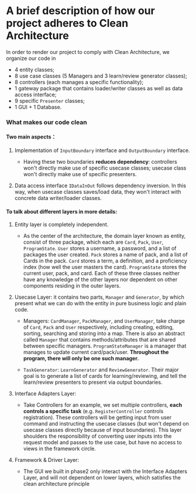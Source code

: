 # A brief description of how our project adheres to Clean Architecture


In order to render our project to comply with Clean Architecture, we organize our code in
- 4 entity classes;
- 8 use case classes (5 Managers and 3 learn/review generator classes);
- 8 controllers (each manages a specific functionality);
- 1 gateway package that contains loader/writer classes as well as data access interface;
- 9 specific `Presenter` classes;
- 1 GUI + 1 Database.

### What makes our code clean
#### Two main aspects：
1. Implementation of `InputBoundary` interface and `OutputBoundary` interface.
    - Having these two boundaries **reduces dependency**: controllers won't directly make use of specific usecase classes;
   usecase class won't directly make use of specific presenters.


2. Data access interface `IDataInOut` follows dependency inversion. In this way, when usecase classes saves/load data, 
they won't interact with concrete data writer/loader classes.

#### To talk about different layers in more details:
1. Entity layer is completely independent.

    - As the center of the architecture, the domain layer known as entity, consist of three package, which each are 
   `Card`, `Pack`, `User`, `ProgramState`. `User` stores a username, a password, and a list of packages the user created.
   `Pack` stores a name of pack, and a list of Cards in the pack. `Card` stores a term, a definition, and a proficiency index 
   (how well the user masters the card). `ProgramState` stores the current user, pack, and card. Each of these
   three classes neither have any knowledge of the other layers nor dependent on other components residing in the outer layers.


2. Usecase Layer: it contains two parts, `Manager` and `Generator`, by which present what we can do with the entity in pure
business logic and plain code.
    - Managers: `CardManager`, `PackManager`, and `UserManager`, take charge of `Card`, `Pack` and `User` respectively,
   including creating, editing, sorting, searching and storing into a map.
   There is also an abstract called `Manager` that contains methods/attributes that are shared between specific managers.
   `ProgramStateManager` is a manager that manages to update current card/pack/user.
   **Throughout the program, there will only be one such manager.**

    - `TaskGenerator`: `LearnGenerator` and `ReviewGenerator`. Their major goal is to generate a list of cards for learning/reviewing,
   and tell the learn/review presenters to present via output boundaries.


3. Interface Adapters Layer:
   - Take Controllers for an example, we set multiple controllers, **each controls a specific task**
   (e.g. `RegisterController` controls registration).
   These controllers will be getting input from user command and instructing the usecase classes 
   (but won't depend on usecase classes directly because of input boundaries). This layer shoulders the responsibility of
   converting user inputs into the request model and passes to the use case, but have no access to views in the framework circle.

4. Framework & Driver Layer:
   - The GUI we built in phase2 only interact with the Interface Adapters Layer, and will not dependent on lower layers,
   which satisfies the clean architecture principle

